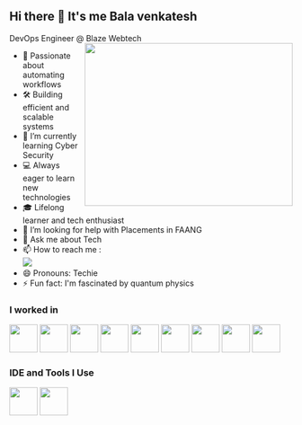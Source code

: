 ## Hi there 👋 It's me Bala venkatesh

DevOps Engineer @ Blaze Webtech
<img align="right" width="370" height="290" src="https://i.pinimg.com/originals/47/f0/34/47f0342cec72b800463bf003eac1257e.gif">

- 🤖 Passionate about automating workflows
- 🛠️ Building efficient and scalable systems
- 🌱 I’m currently learning Cyber Security
- 💻 Always eager to learn new technologies
- 🎓 Lifelong learner and tech enthusiast
- 🤔 I’m looking for help with Placements in FAANG
- 💬 Ask me about Tech
- 📫 How to reach me :
<br /> [<img src="https://img.shields.io/badge/LinkedIn-0077B5?style=for-the-badge&logo=linkedin&logoColor=white" />](https://www.linkedin.com/in/bala-venkatesh-np/)
- 😄 Pronouns: Techie
- ⚡ Fun fact: I'm fascinated by quantum physics

### I worked in
<img height="50" width="50" src="https://img.icons8.com/color/48/000000/amazon-web-services.png"/> <img height="50" width="50" src="https://img.icons8.com/color/48/000000/ansible.png" /> <img height="50" width="50" src="https://img.icons8.com/color/48/000000/docker.png" /> <img height="50" width="50" src="https://img.icons8.com/color/48/000000/terraform.png" /> <img height="50" width="50" src="https://img.icons8.com/color/48/000000/jenkins.png" /> <img height="50" width="50" src="https://img.icons8.com/color/48/000000/grafana.png" />
<img height="50" width="50" src="https://img.icons8.com/color/48/000000/awslambda.png" /> <img height="50" width="50" src="https://www.vectorlogo.zone/logos/amazon_ecs/amazon_ecs-icon.svg" /> <img height="50" width="50" src="https://www.vectorlogo.zone/logos/amazon_ecs/git.png" />

### IDE and Tools I Use
<img height="50" width="50" src="https://img.icons8.com/color/48/000000/visual-studio-code-2019.png"/> <img height="50" width="50" src="https://img.icons8.com/color/50/000000/git.png"/>
